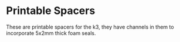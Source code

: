 # Printable Spacers

These are printable spacers for the k3, they have channels in them to incorporate 5x2mm thick foam seals. 

